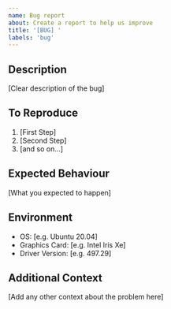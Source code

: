 ```yaml
---
name: Bug report
about: Create a report to help us improve
title: '[BUG] '
labels: 'bug'
---
```


## Description
[Clear description of the bug]

## To Reproduce
1. [First Step]
2. [Second Step]
3. [and so on...]

## Expected Behaviour
[What you expected to happen]

## Environment
- OS: [e.g. Ubuntu 20.04]
- Graphics Card: [e.g. Intel Iris Xe]
- Driver Version: [e.g. 497.29]

## Additional Context
[Add any other context about the problem here]